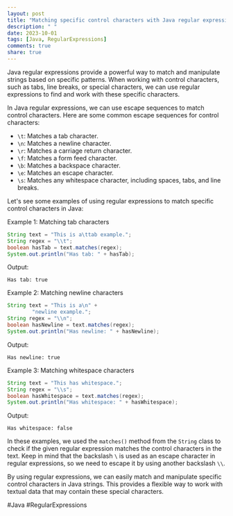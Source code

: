 ```yaml
---
layout: post
title: "Matching specific control characters with Java regular expressions"
description: " "
date: 2023-10-01
tags: [Java, RegularExpressions]
comments: true
share: true
---
```


Java regular expressions provide a powerful way to match and manipulate strings based on specific patterns. When working with control characters, such as tabs, line breaks, or special characters, we can use regular expressions to find and work with these specific characters.

In Java regular expressions, we can use escape sequences to match control characters. Here are some common escape sequences for control characters:

- `\t`: Matches a tab character.
- `\n`: Matches a newline character.
- `\r`: Matches a carriage return character.
- `\f`: Matches a form feed character.
- `\b`: Matches a backspace character.
- `\e`: Matches an escape character.
- `\s`: Matches any whitespace character, including spaces, tabs, and line breaks.

Let's see some examples of using regular expressions to match specific control characters in Java:

Example 1: Matching tab characters

```java
String text = "This is a\ttab example.";
String regex = "\\t";
boolean hasTab = text.matches(regex);
System.out.println("Has tab: " + hasTab);
```

Output:
```
Has tab: true
```

Example 2: Matching newline characters

```java
String text = "This is a\n" +
        "newline example.";
String regex = "\\n";
boolean hasNewline = text.matches(regex);
System.out.println("Has newline: " + hasNewline);
```

Output:
```
Has newline: true
```

Example 3: Matching whitespace characters

```java
String text = "This has whitespace.";
String regex = "\\s";
boolean hasWhitespace = text.matches(regex);
System.out.println("Has whitespace: " + hasWhitespace);
```

Output:
```
Has whitespace: false
```

In these examples, we used the `matches()` method from the `String` class to check if the given regular expression matches the control characters in the text. Keep in mind that the backslash `\` is used as an escape character in regular expressions, so we need to escape it by using another backslash `\\`.

By using regular expressions, we can easily match and manipulate specific control characters in Java strings. This provides a flexible way to work with textual data that may contain these special characters.

#Java #RegularExpressions